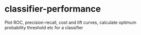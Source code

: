# classifier-performance
Plot ROC, precision-recall, cost and lift curves, calculate optimum probability threshold etc for a classifier
